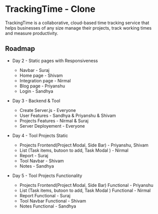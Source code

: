 
# TrackingTime - Clone 

TrackingTime is a collaborative, cloud-based time tracking service that helps businesses of any size manage their projects, track working times and measure productivity.


## Roadmap

- Day 2 - Static pages with Responsiveness
  - Navbar - Suraj
  - Home page - Shivam
  - Integration page - Nirmal
  - Blog page - Priyanshu
  - Login - Sandhya

- Day 3 - Backend & Tool 
  - Create Server.js - Everyone
  - User Features - Sandhya & Priyanshu & Shivam
  - Projects Features - Nirmal & Suraj
  - Server Deployement - Everyone

<!-- DAY-3  tasks commit section-->
<!-- user.router/ user.schema  =  Suraj -->
<!-- config/server.js = sandhya-->
<!-- login.jsx/function = priyanshu -->
<!-- signup.jsx/ function = shivam -->


- Day 4 - Tool Projects Static
  - Projects Frontend(Project Modal, Side Bar) - Priyanshu, Shivam
  - List (Task items, butoon to add, Task Modal ) - Nirmal
  - Report - Suraj
  - Tool Navbar - Shivam
  - Notes - Sandhya
  
- Day 5 - Tool Projects Functionality
  - Projects Frontend(Project Modal, Side Bar) Functional - Priyanshu
  - List (Task items, butoon to add, Task Modal ) Functional - Nirmal
  - Report  Functional - Suraj
  - Tool Navbar  Functional - Shivam
  - Notes  Functional - Sandhya  

